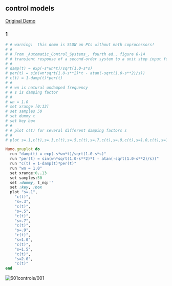 ## control models
[Original Demo](http://gnuplot.sourceforge.net/demo_4.6/controls.html)

### 1

```ruby
# # warning:  this demo is SLOW on PCs without math coprocessors!
# #
# # From _Automatic_Control_Systems_, fourth ed., figure 6-14
# # transient response of a second-order system to a unit step input function
# #
# damp(t) = exp(-s*wn*t)/sqrt(1.0-s*s)
# per(t) = sin(wn*sqrt(1.0-s**2)*t - atan(-sqrt(1.0-s**2)/s))
# c(t) = 1-damp(t)*per(t)
# #
# #	wn is natural undamped frequency
# #	s is damping factor
# #
# wn = 1.0
# set xrange [0:13]
# set samples 50
# set dummy t
# set key box
# #
# # plot c(t) for several different damping factors s
# #
# plot s=.1,c(t),s=.3,c(t),s=.5,c(t),s=.7,c(t),s=.9,c(t),s=1.0,c(t),s=1.5,c(t),s=2.0,c(t)

Numo.gnuplot do
  run "damp(t) = exp(-s*wn*t)/sqrt(1.0-s*s)"
  run "per(t) = sin(wn*sqrt(1.0-s**2)*t - atan(-sqrt(1.0-s**2)/s))"
  run "c(t) = 1-damp(t)*per(t)"
  run "wn = 1.0"
  set xrange:0..13
  set samples:50
  set :dummy, t_nq:''
  set :key, :box
  plot "s=.1",
    "c(t)",
    "s=.3",
    "c(t)",
    "s=.5",
    "c(t)",
    "s=.7",
    "c(t)",
    "s=.9",
    "c(t)",
    "s=1.0",
    "c(t)",
    "s=1.5",
    "c(t)",
    "s=2.0",
    "c(t)"
end
```
![601controls/001](https://raw.github.com/ruby-numo/gnuplot-demo/master/gnuplot/md/601controls/image/001.png)
